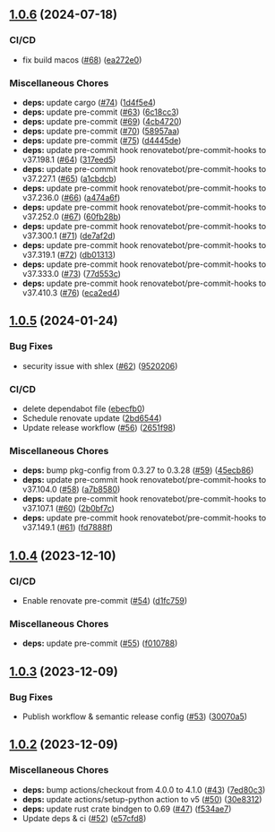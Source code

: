 ## [1.0.6](https://github.com/AzHicham/openslide-sys/compare/1.0.5...1.0.6) (2024-07-18)


### CI/CD

* fix build macos ([#68](https://github.com/AzHicham/openslide-sys/issues/68)) ([ea272e0](https://github.com/AzHicham/openslide-sys/commit/ea272e099e91487177da641a0ff97418c0ebb7d4))


### Miscellaneous Chores

* **deps:** update cargo ([#74](https://github.com/AzHicham/openslide-sys/issues/74)) ([1d4f5e4](https://github.com/AzHicham/openslide-sys/commit/1d4f5e4affe967b83c5081658a7d7d9dc39edc9e))
* **deps:** update pre-commit ([#63](https://github.com/AzHicham/openslide-sys/issues/63)) ([6c18cc3](https://github.com/AzHicham/openslide-sys/commit/6c18cc313b642aee934f0b65d1220962dec55bb6))
* **deps:** update pre-commit ([#69](https://github.com/AzHicham/openslide-sys/issues/69)) ([4cb4720](https://github.com/AzHicham/openslide-sys/commit/4cb4720ce8a856e04b1ad2380bc2390c9d1e7f46))
* **deps:** update pre-commit ([#70](https://github.com/AzHicham/openslide-sys/issues/70)) ([58957aa](https://github.com/AzHicham/openslide-sys/commit/58957aa833c3492c9160137b7b4a44a37df742c1))
* **deps:** update pre-commit ([#75](https://github.com/AzHicham/openslide-sys/issues/75)) ([d4445de](https://github.com/AzHicham/openslide-sys/commit/d4445de321527e5abe25a7afe94d67b735441714))
* **deps:** update pre-commit hook renovatebot/pre-commit-hooks to v37.198.1 ([#64](https://github.com/AzHicham/openslide-sys/issues/64)) ([317eed5](https://github.com/AzHicham/openslide-sys/commit/317eed58214bedac4199c7e35cee1b0b3b8ae061))
* **deps:** update pre-commit hook renovatebot/pre-commit-hooks to v37.227.1 ([#65](https://github.com/AzHicham/openslide-sys/issues/65)) ([a1cbdcb](https://github.com/AzHicham/openslide-sys/commit/a1cbdcb5b1b865682abb5a22c06155fc9c635a9b))
* **deps:** update pre-commit hook renovatebot/pre-commit-hooks to v37.236.0 ([#66](https://github.com/AzHicham/openslide-sys/issues/66)) ([a474a6f](https://github.com/AzHicham/openslide-sys/commit/a474a6fa578979380ba7f94d1b4d6376343cece3))
* **deps:** update pre-commit hook renovatebot/pre-commit-hooks to v37.252.0 ([#67](https://github.com/AzHicham/openslide-sys/issues/67)) ([60fb28b](https://github.com/AzHicham/openslide-sys/commit/60fb28ba6334a3c3b0d34ad7465dd9c52ca2af44))
* **deps:** update pre-commit hook renovatebot/pre-commit-hooks to v37.300.1 ([#71](https://github.com/AzHicham/openslide-sys/issues/71)) ([de7af2d](https://github.com/AzHicham/openslide-sys/commit/de7af2d41cf150435d6a4e68b804b4b7c2b6d0af))
* **deps:** update pre-commit hook renovatebot/pre-commit-hooks to v37.319.1 ([#72](https://github.com/AzHicham/openslide-sys/issues/72)) ([db01313](https://github.com/AzHicham/openslide-sys/commit/db01313f0f2497e54adf9d8eda6a529ad6fc5f79))
* **deps:** update pre-commit hook renovatebot/pre-commit-hooks to v37.333.0 ([#73](https://github.com/AzHicham/openslide-sys/issues/73)) ([77d553c](https://github.com/AzHicham/openslide-sys/commit/77d553c8d49615e69bb7223b9435c470b0ffa547))
* **deps:** update pre-commit hook renovatebot/pre-commit-hooks to v37.410.3 ([#76](https://github.com/AzHicham/openslide-sys/issues/76)) ([eca2ed4](https://github.com/AzHicham/openslide-sys/commit/eca2ed47c404ea9c7ee362d1511087f9055e784a))

## [1.0.5](https://github.com/AzHicham/openslide-sys/compare/1.0.4...1.0.5) (2024-01-24)


### Bug Fixes

* security issue with shlex ([#62](https://github.com/AzHicham/openslide-sys/issues/62)) ([9520206](https://github.com/AzHicham/openslide-sys/commit/952020696e5411ecdd1283a63fb988f1225af790))


### CI/CD

* delete dependabot file ([ebecfb0](https://github.com/AzHicham/openslide-sys/commit/ebecfb0b66997e00f0d96dead062bcdf0c53ae54))
* Schedule renovate update ([2bd6544](https://github.com/AzHicham/openslide-sys/commit/2bd654491fbb8784356a6a037c3a76c2efaa0644))
* Update release workflow ([#56](https://github.com/AzHicham/openslide-sys/issues/56)) ([2651f98](https://github.com/AzHicham/openslide-sys/commit/2651f983fa1e9ad729d06e1bf4a0aeb6c2c48ba6))


### Miscellaneous Chores

* **deps:** bump pkg-config from 0.3.27 to 0.3.28 ([#59](https://github.com/AzHicham/openslide-sys/issues/59)) ([45ecb86](https://github.com/AzHicham/openslide-sys/commit/45ecb86a90b9ba104fc6ec80be5ba104ffb524bd))
* **deps:** update pre-commit hook renovatebot/pre-commit-hooks to v37.104.0 ([#58](https://github.com/AzHicham/openslide-sys/issues/58)) ([a7b8580](https://github.com/AzHicham/openslide-sys/commit/a7b85808828c68ff5eef99451803c5b6fbfc04b9))
* **deps:** update pre-commit hook renovatebot/pre-commit-hooks to v37.107.1 ([#60](https://github.com/AzHicham/openslide-sys/issues/60)) ([2b0bf7c](https://github.com/AzHicham/openslide-sys/commit/2b0bf7c38de63dbbe111a33be325a997ce3c03f4))
* **deps:** update pre-commit hook renovatebot/pre-commit-hooks to v37.149.1 ([#61](https://github.com/AzHicham/openslide-sys/issues/61)) ([fd7888f](https://github.com/AzHicham/openslide-sys/commit/fd7888fd4f90372b825c0bf32ca5c721bb90dfb4))

## [1.0.4](https://github.com/AzHicham/openslide-sys/compare/1.0.3...1.0.4) (2023-12-10)


### CI/CD

* Enable renovate pre-commit ([#54](https://github.com/AzHicham/openslide-sys/issues/54)) ([d1fc759](https://github.com/AzHicham/openslide-sys/commit/d1fc75905b5552d51b33fac57cefe4b876c7b42d))


### Miscellaneous Chores

* **deps:** update pre-commit ([#55](https://github.com/AzHicham/openslide-sys/issues/55)) ([f010788](https://github.com/AzHicham/openslide-sys/commit/f010788790effed092682975b362ef2955ef2641))

## [1.0.3](https://github.com/AzHicham/openslide-sys/compare/1.0.2...1.0.3) (2023-12-09)


### Bug Fixes

* Publish workflow & semantic release config ([#53](https://github.com/AzHicham/openslide-sys/issues/53)) ([30070a5](https://github.com/AzHicham/openslide-sys/commit/30070a5e5a1590f236a15d1d2b91466d6f7e04e1))

## [1.0.2](https://github.com/AzHicham/openslide-sys/compare/1.0.1...1.0.2) (2023-12-09)


### Miscellaneous Chores

* **deps:** bump actions/checkout from 4.0.0 to 4.1.0 ([#43](https://github.com/AzHicham/openslide-sys/issues/43)) ([7ed80c3](https://github.com/AzHicham/openslide-sys/commit/7ed80c37f8ece0819658219a4ce2e2215750ba29))
* **deps:** update actions/setup-python action to v5 ([#50](https://github.com/AzHicham/openslide-sys/issues/50)) ([30e8312](https://github.com/AzHicham/openslide-sys/commit/30e83120ac9f881e47dfdf48a2d0ba402f1c451f))
* **deps:** update rust crate bindgen to 0.69 ([#47](https://github.com/AzHicham/openslide-sys/issues/47)) ([f534ae7](https://github.com/AzHicham/openslide-sys/commit/f534ae7e667ad30cdf39600fcda23daf9d3baf1a))
* Update deps & ci ([#52](https://github.com/AzHicham/openslide-sys/issues/52)) ([e57cfd8](https://github.com/AzHicham/openslide-sys/commit/e57cfd88aedc493254cd627a3e153d089a0739da))
